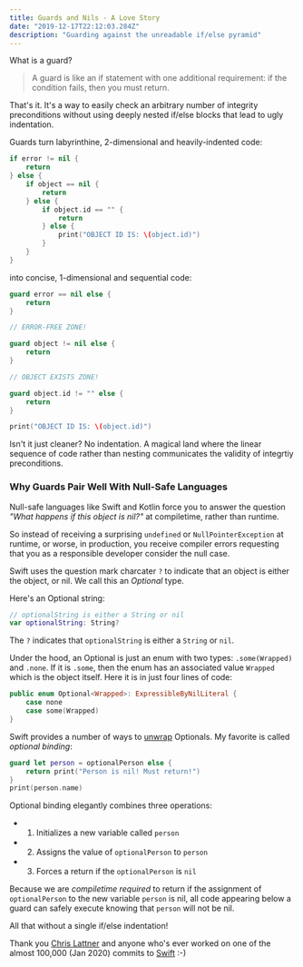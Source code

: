 ```yaml
---
title: Guards and Nils - A Love Story
date: "2019-12-17T22:12:03.284Z"
description: "Guarding against the unreadable if/else pyramid"
---
```


What is a guard?

<blockquote>A guard is like an if statement with one additional requirement: if the condition fails, then you must return.</blockquote>

That's it. It's a way to easily check an arbitrary number of integrity preconditions without using deeply nested if/else blocks that lead to ugly indentation.

Guards turn labyrinthine, 2-dimensional and heavily-indented code:

<div class="impl">

```swift
if error != nil {
    return
} else {
    if object == nil {
        return
    } else {
        if object.id == "" {
            return
        } else {
            print("OBJECT ID IS: \(object.id)")
        }
    }
}
```

</div>

into concise, 1-dimensional and sequential code:

<div class="impl">

```swift
guard error == nil else {
    return
}

// ERROR-FREE ZONE!

guard object != nil else {
    return
}

// OBJECT EXISTS ZONE!

guard object.id != "" else {
    return
}

print("OBJECT ID IS: \(object.id)")
```

</div>

Isn't it just cleaner? No indentation. A magical land where the linear sequence of code rather than nesting communicates the validity of integrtiy preconditions.

<h3>Why Guards Pair Well With Null-Safe Languages</h3>

Null-safe languages like Swift and Kotlin force you to answer the question <i>"What happens if this object is nil?"</i> at compiletime, rather than runtime.

So instead of receiving a surprising `undefined` or `NullPointerException` at runtime, or worse, in production, you receive compiler errors requesting that you as a responsible developer consider the null case.

Swift uses the question mark charcater `?` to indicate that an object is either the object, or nil. We call this an <i>Optional</i> type.

Here's an Optional string:

<div class="impl">

```swift
// optionalString is either a String or nil
var optionalString: String?
```

</div>

The `?` indicates that `optionalString` is either a `String` or `nil`.

Under the hood, an Optional is just an enum with two types: `.some(Wrapped)` and `.none`. If it is `.some`, then the enum has an associated value `Wrapped` which is the object itself. Here it is in just four lines of code:

<div class="impl">

```swift
public enum Optional<Wrapped>: ExpressibleByNilLiteral {
    case none
    case some(Wrapped)
}
```

</div>

Swift provides a number of ways to [unwrap](https://www.hackingwithswift.com/sixty/10/2/unwrapping-optionals) Optionals. My favorite is called <i>optional binding</i>:

<div class="impl">

```swift
guard let person = optionalPerson else {
    return print("Person is nil! Must return!")
}
print(person.name)
```

</div>

Optional binding elegantly combines three operations:

- 1. Initializes a new variable called `person`
- 2. Assigns the value of `optionalPerson` to `person`
- 3. Forces a return if the `optionalPerson` is `nil`

Because we are <i>compiletime required</i> to return if the assignment of `optionalPerson` to the new variable `person` is nil, all code appearing below a guard can safely execute knowing that `person` will not be nil.

All that without a single if/else indentation!

Thank you [Chris Lattner](http://nondot.org/~sabre/) and anyone who's ever worked on one of the almost 100,000 (Jan 2020) commits to [Swift](https://github.com/apple/swift) :-)
